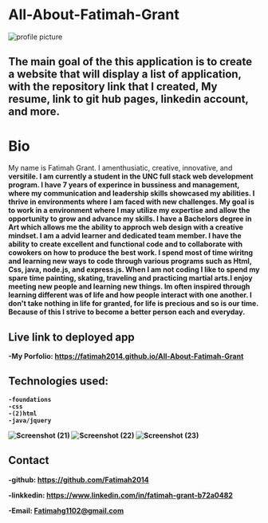 # All-About-Fatimah-Grant

![profile picture](https://user-images.githubusercontent.com/80806004/119920180-e0c54d80-bf39-11eb-87f2-0f4f6568da19.jpg)

The main goal of the this application is to create a website that
will display a list of application, with the repository link that I created, My resume, link to git hub pages, linkedin account,  and more.
---

# Bio
My name is Fatimah Grant. I amenthusiatic, creative, innovative,</strong> and<strong>
              versitile. I am currently a student in the UNC full stack web development program.
               I have 7 years of experince in bussiness and management, where my communication
              and leadership skills showcased my abilities.  I thrive in environments where 
                I am faced with new challenges. My goal is to work in a environment where
              I may utilize my expertise and allow the opportunity to grow and advance my skills. 
              I have a Bachelors degree in Art which allows me the ability to approch web design 
              with a creative mindset. I am a advid learner and dedicated team member. I have the ability to create
              excellent and functional code and to collaborate with cowokers on how to produce the best work.
               I spend most of time wiritng and learning new ways to code through various programs such as Html,
                Css, java, node.js, and express.js. When I am not coding I like to spend my spare time painting, 
                skating, traveling and practicing martial arts.I enjoy meeting new people and learning new things.
                Im often inspired through learning different was of life and how people interact with one another.
                I don't take nothing in life for granted, for life is precious and so is our time. Because of this
                I strive to become a better person each and everyday.    


## Live link to deployed app
-My Porfolio: https://fatimah2014.github.io/All-About-Fatimah-Grant
    

 ## Technologies used:
 
    -foundations
    -css
    -(2)html 
    -java/jquery

![Screenshot (21)](https://user-images.githubusercontent.com/80806004/119611565-dcc5ee00-bdc8-11eb-8174-8138cf30cdd9.png)
![Screenshot (22)](https://user-images.githubusercontent.com/80806004/119611929-4ba34700-bdc9-11eb-9026-8d599cc96fdf.png)
![Screenshot (23)](https://user-images.githubusercontent.com/80806004/119611773-2282b680-bdc9-11eb-8ec2-7217a970eebe.png)



## Contact 
 -github: https://github.com/Fatimah2014
 
 -linkkedin: https://www.linkedin.com/in/fatimah-grant-b72a0482

-Email: Fatimahg1102@gmail.com


